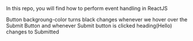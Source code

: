 In this repo, you will find how to perform event handling in ReactJS

Button backgroung-color turns black changes whenever we hover over the Submit Button and whenever Submit button is clicked heading(Hello) changes to Submitted
